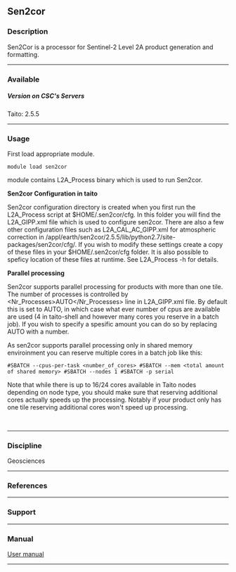 ## Sen2cor

### Description

Sen2Cor is a processor for  Sentinel-2 Level 2A product generation and
formatting.

------------------------------------------------------------------------

### Available

##### Version on CSC's Servers

Taito: 2.5.5

------------------------------------------------------------------------

### Usage

First load appropriate module.

`module load sen2cor`

module contains L2A\_Process binary which is used to run Sen2cor.

**Sen2cor Configuration in taito**

Sen2cor  configuration directory  is created  when you  first run  the
L2A\_Process  script at  $HOME/.sen2cor/cfg. In  this folder  you will
find the L2A\_GIPP.xml file which is  used to configure sen2cor. There
are    also    a   few    other    configuration    files   such    as
L2A\_CAL\_AC\_GIPP.xml      for     atmospheric      correction     in
/appl/earth/sen2cor/2.5.5/lib/python2.7/site-packages/sen2cor/cfg/. If
you wish to modify these settings create a copy of these files in your
$HOME/.sen2cor/cfg folder. It is also  possible to speficy location of
these files at runtime. See L2A\_Process -h for details.

**Parallel processing**

Sen2cor supports parallel  processing for products with  more than one
tile.    The     number    of     processes    is     controlled    by
&lt;Nr\_Processes&gt;AUTO&lt;/Nr\_Processes&gt; line  in L2A\_GIPP.xml
file. By default this  is set to AUTO, in which  case what ever number
of cpus  are available  are used  (4 in  taito-shell and  however many
cores you reserve in  a batch job). If you wish  to specify a spesific
amount you can do so by replacing AUTO with a number.

As  sen2cor  supports  parallel   processing  only  in  shared  memory
enviroinment you can reserve multiple cores in a batch job like this:

`#SBATCH --cpus-per-task <number_of_cores> #SBATCH --mem <total amount
of shared memory> #SBATCH --nodes 1 #SBATCH -p serial`

Note that  while there is up  to 16/24 cores available  in Taito nodes
depending on node type, you should make sure that reserving additional
cores actually speeds up the  processing. Notably if your product only
has one tile reserving additional cores won't speed up processing.

 

------------------------------------------------------------------------

### Discipline

Geosciences  

------------------------------------------------------------------------

### References

------------------------------------------------------------------------

### Support

------------------------------------------------------------------------

### Manual

[User manual]

------------------------------------------------------------------------

  [User manual]: http://step.esa.int/thirdparties/sen2cor/2.5.5/docs/S2-PDGS-MPC-L2A-SUM-V2.5.5_V2.pdf
